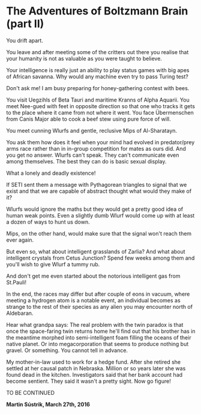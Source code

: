 # The Adventures of Boltzmann Brain (part II)



You drift apart.

You leave and after meeting some of the critters out there you realise that your humanity is not as valuable as you were taught to believe.

Your intelligence is really just an ability to play status games with big apes of African savanna. Why would any machine even try to pass Turing test?

Don't ask me! I am busy preparing for honey-gathering contest with bees.

You visit Uegzihls of Beta Tauri and maritime Kranns of Alpha Aquarii. You meet Nee-gued with feet in opposite direction so that one who tracks it gets to the place where it came from not where it went. You face Übermenschen from Canis Major able to cook a beef stew using pure force of will.

You meet cunning Wlurfs and gentle, reclusive Mips of Al-Sharatayn.

You ask them how does it feel when your mind had evolved in predator/prey arms race rather than in in-group competition for mates as ours did. And you get no answer. Wlurfs can't speak. They can't communicate even among themselves. The best they can do is basic sexual display.

What a lonely and deadly existence!

If SETI sent them a message with Pythagorean triangles to signal that we exist and that we are capable of abstract thought what would they make of it?

Wlurfs would ignore the maths but they would get a pretty good idea of human weak points. Even a slightly dumb Wlurf would come up with at least a dozen of ways to hunt us down.

Mips, on the other hand, would make sure that the signal won't reach them ever again.

But even so, what about intelligent grasslands of Zarlia? And what about intelligent crystals from Cetus Junction? Spend few weeks among them and you'll wish to give Wlurf a tummy rub.

And don't get me even started about the notorious intelligent gas from St.Pauli!

In the end, the races may differ but after couple of eons in vacuum, where meeting a hydrogen atom is a notable event, an individual becomes as strange to the rest of their species as any alien you may encounter north of Aldebaran.

Hear what grandpa says: The real problem with the twin paradox is that once the space-faring twin returns home he'll find out that his brother has in the meantime morphed into semi-intelligent foam filling the oceans of their native planet. Or into megacorporation that seems to produce nothing but gravel. Or something. You cannot tell in advance.

My mother-in-law used to work for a hedge fund. After she retired she settled at her causal patch in Nebraska. Million or so years later she was found dead in the kitchen. Investigators said that her bank account had become sentient. They said it wasn't a pretty sight. Now go figure!

TO BE CONTINUED

**Martin Sústrik, March 27th, 2016**